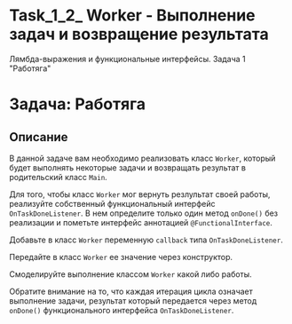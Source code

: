 # Task_1_2_ Worker - Выполнение задач и возвращение результата
Лямбда-выражения и функциональные интерфейсы. Задача 1 "Работяга"

# Задача: Работяга

## Описание
В данной задаче вам необходимо реализовать класс `Worker`, который будет выполнять некоторые задачи и возвращать результат в родительский класс `Main`.

Для того, чтобы класс `Worker` мог вернуть резлультат своей работы, реализуйте собственный функциональный интерфейс `OnTaskDoneListener`. В нем определите только один метод `onDone()` без реализации и пометьте интерфейс аннотацией `@FunctionalInterface`.

Добавьте в класс `Worker` переменную `callback` типа `OnTaskDoneListener`.

Передайте в класс `Worker` ее значение через конструктор.

Смоделируйте выполнение классом `Worker` какой либо работы.

Обратите внимание на то, что каждая итерация цикла означает выполнение задачи, результат который передается через метод `onDone()` функционального интерфейса `OnTaskDoneListener`.
